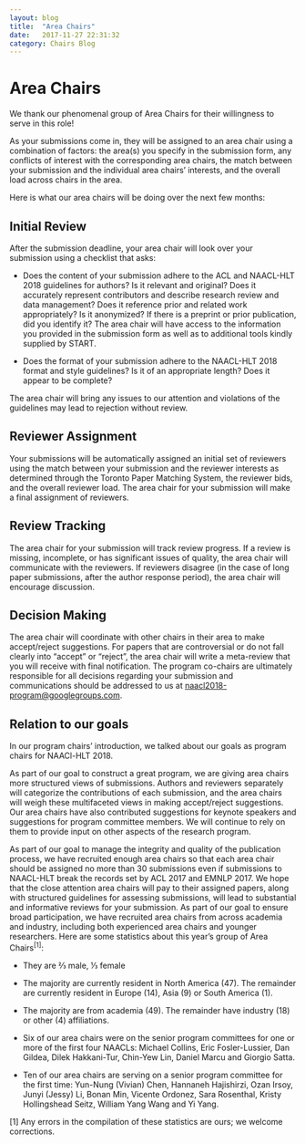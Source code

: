 ```yaml
---
layout: blog
title:  "Area Chairs"
date:   2017-11-27 22:31:32
category: Chairs Blog
---
```

Area Chairs
===========

We thank our phenomenal group of Area Chairs for their willingness to serve in this role!

As your submissions come in, they will be assigned to an area chair using a combination of factors:  the area(s) you specify in the submission form, any conflicts of interest with the corresponding area chairs, the match between your submission and the individual area chairs’ interests, and the overall load across chairs in the area.

Here is what our area chairs will be doing over the next few months:

Initial Review
--------------

After the submission deadline, your area chair will look over your submission using a checklist that asks:

* Does the content of your submission adhere to the ACL and NAACL-HLT 2018 guidelines for authors? Is it relevant and original? Does it accurately represent contributors and describe research review and data management? Does it reference prior and related work appropriately? Is it anonymized? If there is a preprint or prior publication, did you identify it? The area chair will have access to the information you provided in the submission form as well as to additional tools kindly supplied by START.

* Does the format of your submission adhere to the NAACL-HLT 2018 format and style guidelines? Is it of an appropriate length? Does it appear to be complete?

The  area chair will bring any issues to our attention and violations of the guidelines may lead to rejection without review.


Reviewer Assignment
-------------------

Your submissions will be automatically assigned an initial set of reviewers using the match between your submission and the reviewer interests as determined through the Toronto Paper Matching System, the reviewer bids, and the overall reviewer load. The area chair for your submission will make a final assignment of reviewers.


Review Tracking
---------------

The area chair for your submission will track review progress. If a review is missing, incomplete, or has significant issues of quality, the area chair will communicate with the reviewers. If reviewers disagree (in the case of long paper submissions, after the author response period), the area chair will encourage discussion.


Decision Making
---------------

The area chair will coordinate with other chairs in their area to make accept/reject suggestions. For papers that are controversial or do not fall clearly into “accept” or “reject”, the area chair will write a meta-review that you will  receive with final notification. The program co-chairs are ultimately responsible for all decisions regarding your submission and communications should be addressed to us at [naacl2018-program@googlegroups.com](mailto:naacl2018-program@googlegroups.com).


Relation to our goals
---------------------

In our program chairs’ introduction, we talked about our goals as program chairs for NAACl-HLT 2018.

As part of our goal to construct a great program, we are giving area chairs more structured views of submissions. Authors and reviewers separately will categorize the contributions of each submission, and the area chairs will weigh these multifaceted views in making accept/reject suggestions. Our area chairs have also contributed suggestions for keynote speakers and suggestions for program committee members. We will continue to rely on them to provide input on other aspects of the research program.

As part of our goal to manage the integrity and quality of the publication process, we have recruited enough area chairs so that each area chair should be assigned no more than 30 submissions even if submissions to NAACL-HLT break the records set by ACL 2017 and EMNLP 2017. We hope that the close attention area chairs will pay to their assigned papers, along with structured guidelines for assessing submissions, will lead to substantial and informative reviews for your submission.
As part of our goal to ensure broad participation, we have recruited area chairs from across academia and industry, including both experienced area chairs and younger researchers. Here are some statistics about this year’s group of Area Chairs<sup>[1]</sup>:

* They are ⅔ male, ⅓ female

* The majority are currently resident in North America (47). The remainder are currently resident in Europe (14), Asia (9) or South America (1).

* The majority are from academia (49). The remainder have industry (18) or other (4) affiliations.

* Six of our area chairs were on the senior program committees for one or more of the first four NAACLs: Michael Collins, Eric Fosler-Lussier, Dan Gildea, Dilek Hakkani-Tur, Chin-Yew Lin, Daniel Marcu and Giorgio Satta.

* Ten of our area chairs are serving on a senior program committee for the first time: Yun-Nung (Vivian) Chen, Hannaneh Hajishirzi, Ozan Irsoy, Junyi (Jessy) Li, Bonan Min, Vicente Ordonez, Sara Rosenthal, Kristy Hollingshead Seitz, William Yang Wang and Yi Yang.


[1] Any errors in the compilation of these statistics are ours; we welcome corrections.